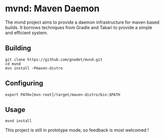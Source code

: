 # mvnd: Maven Daemon

The mvnd project aims to provide a daemon infrastructure for maven based builds.  It borrows techniques from Gradle and Takari to provide a simple and efficient system.

## Building

```
git clone https://github.com/gnodet/mvnd.git
cd mvnd
mvn install -Pmaven-distro
```

## Configuring

```
export PATH=[mvn-root]/target/maven-distro/bin:$PATH
```

## Usage

```
mvnd install
```

This project is still in prototype mode, so feedback is most welcomed !
